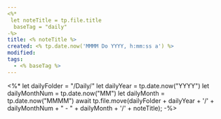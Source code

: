 ```yaml
---
<%*
 let noteTitle = tp.file.title
  baseTag = "daily"
-%>
title: <% noteTitle %>
created: <% tp.date.now('MMMM Do YYYY, h:mm:ss a') %>
modified: 
tags:
  - <% baseTag %>
---
```

<%*
let dailyFolder = "/Daily/" 
let dailyYear = tp.date.now("YYYY")
let dailyMonthNum = tp.date.now("MM")
let dailyMonth = tp.date.now("MMMM")
await tp.file.move(dailyFolder + dailyYear + '/' + dailyMonthNum + " - " + dailyMonth + '/' + noteTitle);
-%>